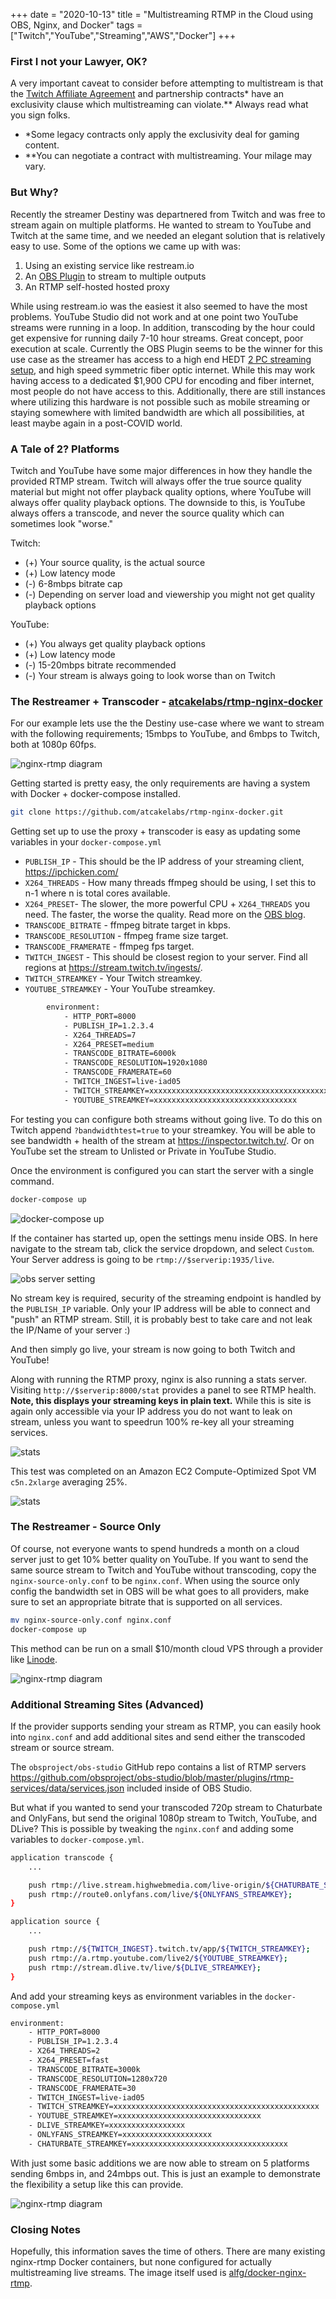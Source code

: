 +++
date = "2020-10-13"
title = "Multistreaming RTMP in the Cloud using OBS, Nginx, and Docker"
tags = ["Twitch","YouTube","Streaming","AWS","Docker"]
+++

### First I not your Lawyer, OK?

A very important caveat to consider before attempting to multistream is that the [Twitch Affiliate Agreement](https://www.twitch.tv/p/legal/affiliate-agreement/) and partnership contracts* have an exclusivity clause which multistreaming can violate.** Always read what you sign folks.

* *Some legacy contracts only apply the exclusivity deal for gaming content.
* **You can negotiate a contract with multistreaming. Your milage may vary.

### But Why?

Recently the streamer Destiny was departnered from Twitch and was free to stream again on multiple platforms. He wanted to stream to YouTube and Twitch at the same time, and we needed an elegant solution that is relatively easy to use. Some of the options we came up with was:

1. Using an existing service like restream.io
2. An [OBS Plugin](https://obsproject.com/forum/resources/multiple-rtmp-outputs-plugin.964/) to stream to multiple outputs
3. An RTMP self-hosted hosted proxy

While using restream.io was the easiest it also seemed to have the most problems. YouTube Studio did not work and at one point two YouTube streams were running in a loop. In addition, transcoding by the hour could get expensive for running daily 7-10 hour streams. Great concept, poor execution at scale.
Currently the OBS Plugin seems to be the winner for this use case as the streamer has access to a high end HEDT [2 PC streaming setup](https://www.reddit.com/r/Destiny/comments/ced38d/current_build_july_2019/), and high speed symmetric fiber optic internet. While this may work having access to a dedicated $1,900 CPU for encoding and fiber internet, most people do not have access to this. Additionally, there are still instances where utilizing this hardware is not possible such as mobile streaming or staying somewhere with limited bandwidth are which all possibilities, at least maybe again in a post-COVID world.

### A Tale of 2? Platforms

Twitch and YouTube have some major differences in how they handle the provided RTMP stream. Twitch will always offer the true source quality material but might not offer playback quality options, where YouTube will always offer quality playback options. The downside to this, is YouTube always offers a transcode, and never the source quality which can sometimes look "worse."

Twitch:
* (+) Your source quality, is the actual source
* (+) Low latency mode
* (-) 6-8mbps bitrate cap
* (-) Depending on server load and viewership you might not get quality playback options

YouTube:
* (+) You always get quality playback options
* (+) Low latency mode
* (-) 15-20mbps bitrate recommended
* (-) Your stream is always going to look worse than on Twitch


### The Restreamer + Transcoder - [atcakelabs/rtmp-nginx-docker](https://github.com/atcakelabs/rtmp-nginx-docker)

For our example lets use the the Destiny use-case where we want to stream with the following requirements; 15mbps to YouTube, and 6mbps to Twitch, both at 1080p 60fps.

![nginx-rtmp diagram](/multistreaming-in-the-cloud/multistreaming.png)

Getting started is pretty easy, the only requirements are having a system with Docker + docker-compose installed.

```Bash
git clone https://github.com/atcakelabs/rtmp-nginx-docker.git
```

Getting set up to use the proxy + transcoder is easy as updating some variables in your `docker-compose.yml`

* `PUBLISH_IP` - This should be the IP address of your streaming client, https://ipchicken.com/
* `X264_THREADS` - How many threads ffmpeg should be using, I set this to n-1 where n is total cores available.
* `X264_PRESET`- The slower, the more powerful CPU + `X264_THREADS` you need. The faster, the worse the quality. Read more on the [OBS blog](https://obsproject.com/blog/streaming-with-x264#presets).
* `TRANSCODE_BITRATE` - ffmpeg bitrate target in kbps.
* `TRANSCODE_RESOLUTION` - ffmpeg frame size target.
* `TRANSCODE_FRAMERATE` - ffmpeg fps target.
* `TWITCH_INGEST` - This should be closest region to your server. Find all regions at https://stream.twitch.tv/ingests/.
* `TWITCH_STREAMKEY` - Your Twitch streamkey.
* `YOUTUBE_STREAMKEY` - Your YouTube streamkey.

```Bash
        environment:
            - HTTP_PORT=8000
            - PUBLISH_IP=1.2.3.4
            - X264_THREADS=7
            - X264_PRESET=medium
            - TRANSCODE_BITRATE=6000k
            - TRANSCODE_RESOLUTION=1920x1080
            - TRANSCODE_FRAMERATE=60
            - TWITCH_INGEST=live-iad05
            - TWITCH_STREAMKEY=xxxxxxxxxxxxxxxxxxxxxxxxxxxxxxxxxxxxxxxxxxxxxx
            - YOUTUBE_STREAMKEY=xxxxxxxxxxxxxxxxxxxxxxxxxxxxxxxx

```

For testing you can configure both streams without going live. To do this on Twitch append `?bandwidthtest=true` to your streamkey. You will be able to see bandwidth + health of the stream at https://inspector.twitch.tv/. Or on YouTube set the stream to Unlisted or Private in YouTube Studio.

Once the environment is configured you can start the server with a single command.

```Bash
docker-compose up
```

![docker-compose up](/multistreaming-in-the-cloud/dc-up.png)

If the container has started up, open the settings menu inside OBS. In here navigate to the stream tab, click the service dropdown, and select `Custom`.
Your Server address is going to be `rtmp://$serverip:1935/live`.

![obs server setting](/multistreaming-in-the-cloud/obs.png)

No stream key is required, security of the streaming endpoint is handled by the `PUBLISH_IP` variable. Only your IP address will be able to connect and "push" an RTMP stream. Still, it is probably best to take care and not leak the IP/Name of your server :)

And then simply go live, your stream is now going to both Twitch and YouTube!

Along with running the RTMP proxy, nginx is also running a stats server. Visiting `http://$serverip:8000/stat` provides a panel to see RTMP health. **Note, this displays your streaming keys in plain text.** While this is site is again only accessible via your IP address you do not want to leak on stream, unless you want to speedrun 100% re-key all your streaming services.

![stats](/multistreaming-in-the-cloud/stat.png)

This test was completed on an Amazon EC2 Compute-Optimized Spot VM `c5n.2xlarge` averaging 25%.

![stats](/multistreaming-in-the-cloud/transcoder.png)

### The Restreamer - Source Only

Of course, not everyone wants to spend hundreds a month on a cloud server just to get 10% better quality on YouTube. If you want to send the same source stream to Twitch and YouTube without transcoding, copy the `nginx-source-only.conf` to be `nginx.conf`. When using the source only config the bandwidth set in OBS will be what goes to all providers, make sure to set an appropriate bitrate that is supported on all services.

```Bash
mv nginx-source-only.conf nginx.conf
docker-compose up
```

This method can be run on a small $10/month cloud VPS through a provider like [Linode](https://www.linode.com/?r=57232eb9908d0f24a8907e61106c88f475248ac7).

![nginx-rtmp diagram](/multistreaming-in-the-cloud/multistreaming-source.png)

### Additional Streaming Sites (Advanced)

If the provider supports sending your stream as RTMP, you can easily hook into `nginx.conf` and add additional sites and send either the transcoded stream or source stream.

The `obsproject/obs-studio` GitHub repo contains a list of RTMP servers https://github.com/obsproject/obs-studio/blob/master/plugins/rtmp-services/data/services.json included inside of OBS Studio.

But what if you wanted to send your transcoded 720p stream to Chaturbate and OnlyFans, but send the original 1080p stream to Twitch, YouTube, and DLive? This is possible by tweaking the `nginx.conf` and adding some variables to `docker-compose.yml`.

```Bash
application transcode {
    ...

    push rtmp://live.stream.highwebmedia.com/live-origin/${CHATURBATE_STREAMKEY};
    push rtmp://route0.onlyfans.com/live/${ONLYFANS_STREAMKEY};
}

application source {
    ...

    push rtmp://${TWITCH_INGEST}.twitch.tv/app/${TWITCH_STREAMKEY};
    push rtmp://a.rtmp.youtube.com/live2/${YOUTUBE_STREAMKEY};
    push rtmp://stream.dlive.tv/live/${DLIVE_STREAMKEY};
}
```

And add your streaming keys as environment variables in the `docker-compose.yml`

```Bash
environment:
    - HTTP_PORT=8000
    - PUBLISH_IP=1.2.3.4
    - X264_THREADS=2
    - X264_PRESET=fast
    - TRANSCODE_BITRATE=3000k
    - TRANSCODE_RESOLUTION=1280x720
    - TRANSCODE_FRAMERATE=30
    - TWITCH_INGEST=live-iad05
    - TWITCH_STREAMKEY=xxxxxxxxxxxxxxxxxxxxxxxxxxxxxxxxxxxxxxxxxxxxxx
    - YOUTUBE_STREAMKEY=xxxxxxxxxxxxxxxxxxxxxxxxxxxxxxxx
    - DLIVE_STREAMKEY=xxxxxxxxxxxxxxxxx
    - ONLYFANS_STREAMKEY=xxxxxxxxxxxxxxxxxxxx
    - CHATURBATE_STREAMKEY=xxxxxxxxxxxxxxxxxxxxxxxxxxxxxxxxxxx
```

With just some basic additions we are now able to stream on 5 platforms sending 6mbps in, and 24mbps out. This is just an example to demonstrate the flexibility a setup like this can provide.

![nginx-rtmp diagram](/multistreaming-in-the-cloud/multistreaming-meme.png)

### Closing Notes

Hopefully, this information saves the time of others. There are many existing nginx-rtmp Docker containers, but none configured for actually multistreaming live streams. The image itself used is [alfg/docker-nginx-rtmp](https://github.com/alfg/docker-nginx-rtmp).
